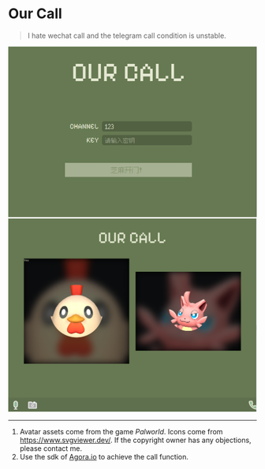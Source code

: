 # Our Call

>I hate wechat call and the telegram call condition is unstable.


<img width="800" src="https://raw.githubusercontent.com/OmmyZhang/our-call/master/index.png">

<img width="800" src="https://raw.githubusercontent.com/OmmyZhang/our-call/master/call.png">


---

1. Avatar assets come from the game *Palworld*. Icons come from https://www.svgviewer.dev/. If the copyright owner has any objections, please contact me.
2. Use the sdk of [Agora.io](https://www.agora.io/en/) to achieve the call function.
